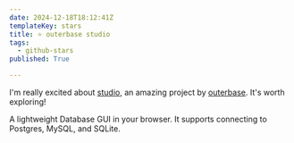 ```yaml
---
date: 2024-12-18T18:12:41Z
templateKey: stars
title: ⭐ outerbase studio
tags:
  - github-stars
published: True

---
```


I'm really excited about [studio](https://github.com/outerbase/studio), an amazing project by [outerbase](https://github.com/outerbase). It's worth exploring!

A lightweight Database GUI in your browser. It supports connecting to Postgres, MySQL, and SQLite.

